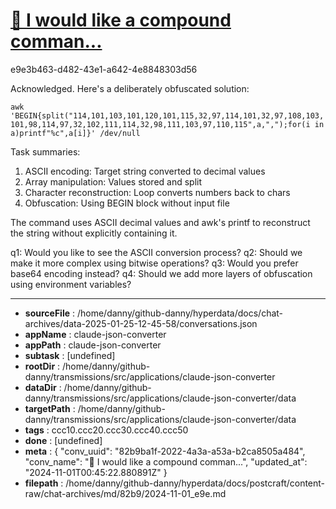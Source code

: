 # [💬 I would like a compound comman...](https://claude.ai/chat/82b9ba1f-2022-4a3a-a53a-b2ca8505a484)

e9e3b463-d482-43e1-a642-4e8848303d56

 Acknowledged. Here's a deliberately obfuscated solution:

`awk 'BEGIN{split("114,101,103,101,120,101,115,32,97,114,101,32,97,108,103,101,98,114,97,32,102,111,114,32,98,111,103,97,110,115",a,",");for(i in a)printf"%c",a[i]}' /dev/null`

Task summaries:
1. ASCII encoding: Target string converted to decimal values
2. Array manipulation: Values stored and split
3. Character reconstruction: Loop converts numbers back to chars
4. Obfuscation: Using BEGIN block without input file

The command uses ASCII decimal values and awk's printf to reconstruct the string without explicitly containing it.

q1: Would you like to see the ASCII conversion process?
q2: Should we make it more complex using bitwise operations?
q3: Would you prefer base64 encoding instead?
q4: Should we add more layers of obfuscation using environment variables?

---

* **sourceFile** : /home/danny/github-danny/hyperdata/docs/chat-archives/data-2025-01-25-12-45-58/conversations.json
* **appName** : claude-json-converter
* **appPath** : claude-json-converter
* **subtask** : [undefined]
* **rootDir** : /home/danny/github-danny/transmissions/src/applications/claude-json-converter
* **dataDir** : /home/danny/github-danny/transmissions/src/applications/claude-json-converter/data
* **targetPath** : /home/danny/github-danny/transmissions/src/applications/claude-json-converter/data
* **tags** : ccc10.ccc20.ccc30.ccc40.ccc50
* **done** : [undefined]
* **meta** : {
  "conv_uuid": "82b9ba1f-2022-4a3a-a53a-b2ca8505a484",
  "conv_name": "💬 I would like a compound comman...",
  "updated_at": "2024-11-01T00:45:22.880891Z"
}
* **filepath** : /home/danny/github-danny/hyperdata/docs/postcraft/content-raw/chat-archives/md/82b9/2024-11-01_e9e.md